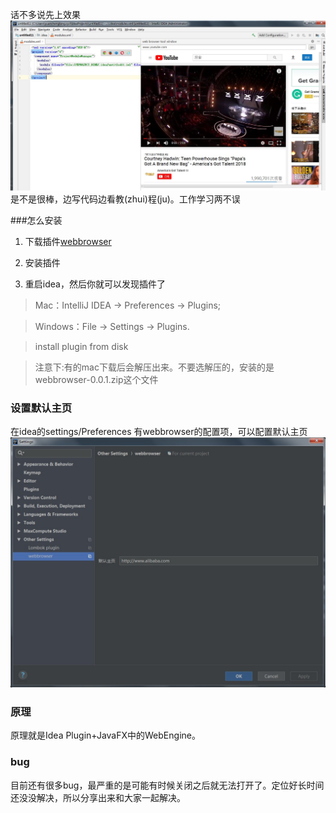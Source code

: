话不多说先上效果
![1.jpg](demo.jpg)
是不是很棒，边写代码边看教(zhui)程(ju)。工作学习两不误

###怎么安装
1. 下载插件[webbrowser](webbrowser-0.0.1.zip)
2. 安装插件 

3. 重启idea，然后你就可以发现插件了

>  Mac：IntelliJ IDEA -> Preferences -> Plugins;

>  Windows：File -> Settings -> Plugins.

>  install plugin from disk

> 注意下:有的mac下载后会解压出来。不要选解压的，安装的是webbrowser-0.0.1.zip这个文件

###  设置默认主页
在idea的settings/Preferences 有webbrowser的配置项，可以配置默认主页
![2.jpg](setting.jpg)
###  原理

  原理就是Idea Plugin+JavaFX中的WebEngine。

### bug
目前还有很多bug，最严重的是可能有时候关闭之后就无法打开了。定位好长时间还没没解决，所以分享出来和大家一起解决。
